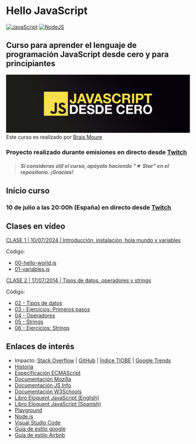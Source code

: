# Hello JavaScript

[![JavaScript](https://img.shields.io/badge/JavaScript-ES6+-yellow?style=for-the-badge&logo=javascript&logoColor=white&labelColor=101010)](https://developer.mozilla.org/es/docs/Web/JavaScript) [![NodeJS](https://img.shields.io/badge/NODEJS-v20+-green?style=for-the-badge&logo=nodedotjs&logoColor=white&labelColor=101010)](https://nodejs.org/)

## Curso para aprender el lenguaje de programación JavaScript desde cero y para principiantes
![](./Images/header.jpg)
Este curso es realizado por [Brais Moure](https://moure.dev/)

### Proyecto realizado durante emisiones en directo desde [Twitch](https://twitch.tv/mouredev)
> ##### Si consideras útil el curso, apóyalo haciendo "★ Star" en el repositorio. ¡Gracias!

## Inicio curso

### 10 de julio a las 20:00h (España) en directo desde [Twitch](https://twitch.tv/mouredev)

## Clases en vídeo

[CLASE 1 | 10/07/2024 | Introducción, instalación, hola mundo y variables](https://www.twitch.tv/videos/2194200202?t=00h14m43s)

Código:
* [00-hello-world.js](./Basic/00-hello-world.js)
* [01-variables.js](./Basic/01-variables.js)

[CLASE 2 | 17/07/2014 | Tipos de datos, operadores y strings](https://www.twitch.tv/videos/2200149072?t=00h08m02s)

Código:
* [02 - Tipos de datos](./Basic/02-data-types.js)
* [03 - Ejercicios: Primeros pasos](./Basic/03-beginner-exercises.js)
* [04 - Operadores](./Basic/04-operators.js)
* [05 - Strings](./Basic/05-strings.js)
* [06 - Ejercicios: Strings](./Basic/06-strings-exercices.js)

## Enlaces de interés

* Impacto: [Stack Overflow](https://survey.stackoverflow.co/2023/#most-popular-technologies-language) | [GitHub](https://github.blog/2023-11-08-the-state-of-open-source-and-ai/) | [Índice TIOBE](https://www.tiobe.com/tiobe-index/) | [Google Trends](https://trends.google.es/trends/explore?cat=5&date=today%205-y&q=%2Fm%2F02p97,%2Fm%2F05z1_,%2Fm%2F07sbkfb&hl=es)
* [Historia](https://es.wikipedia.org/wiki/JavaScript)
* [Especificación ECMAScript](https://tc39.es/ecma262/)
* [Documentación Mozilla](https://developer.mozilla.org/es/docs/Web/JavaScript)
* [Documentación JS Info](https://es.javascript.info/)
* [Documentación W3Schools](https://www.w3schools.com/js/)
* [Libro Eloquent JavaScript (English)](https://eloquentjavascript.net/)
* [Libro Eloquent JavaScript (Spanish)](https://eloquent-javascript-es.vercel.app/)
* [Playground](https://runjs.app/play)
* [Node.js](https://nodejs.org)
* [Visual Studio Code](https://code.visualstudio.com/)
* [Guía de estilo google](https://google.github.io/styleguide/jsguide.html)
* [Guía de estilo Airbnb](https://google.github.io/styleguide/jsguide.html)
